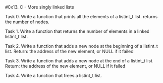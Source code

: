 #0x13. C - More singly linked lists

Task 0. Write a function that prints all the elements of a listint_t list.
returns the number of nodes.

Task 1. Write a function that returns the number of elements in a linked listint_t list.

Task 2. Write a function that adds a new node at the beginning of a listint_t list.
Return: the address of the new element, or NULL if it failed

Task 3. Write a function that adds a new node at the end of a listint_t list.
Return: the address of the new element, or NULL if it failed

Task 4. Write a function that frees a listint_t list.
